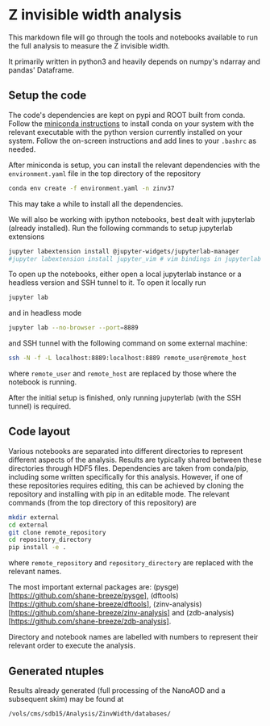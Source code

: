 # Z invisible width analysis

This markdown file will go through the tools and notebooks available to run the full analysis to measure the Z invisible width.

It primarily written in python3 and heavily depends on numpy's ndarray and pandas' Dataframe.


## Setup the code

The code's dependencies are kept on pypi and ROOT built from conda. Follow the [miniconda instructions](https://docs.conda.io/en/latest/miniconda.html) to install conda on your system with the relevant executable with the python version currently installed on your system. Follow the on-screen instructions and add lines to your `.bashrc` as needed.

After miniconda is setup, you can install the relevant dependencies with the `environment.yaml` file in the top directory of the repository
```bash
conda env create -f environment.yaml -n zinv37
```
This may take a while to install all the dependencies.

We will also be working with ipython notebooks, best dealt with jupyterlab (already installed). Run the following commands to setup jupyterlab extensions
```bash
jupyter labextension install @jupyter-widgets/jupyterlab-manager
#jupyter labextension install jupyter_vim # vim bindings in jupyterlab
```

To open up the notebooks, either open a local jupyterlab instance or a headless version and SSH tunnel to it. To open it locally run
```bash
jupyter lab
```
and in headless mode
```bash
jupyter lab --no-browser --port=8889
```
and SSH tunnel with the following command on some external machine:
```bash
ssh -N -f -L localhost:8889:localhost:8889 remote_user@remote_host
```
where `remote_user` and `remote_host` are replaced by those where the notebook is running.

After the initial setup is finished, only running jupyterlab (with the SSH tunnel) is required.


## Code layout

Various notebooks are separated into different directories to represent different aspects of the analysis. Results are typically shared between these directories through HDF5 files. Dependencies are taken from conda/pip, including some written specifically for this analysis. However, if one of these repositories requires editing, this can be achieved by cloning the repository and installing with pip in an editable mode. The relevant commands (from the top directory of this repository) are
```bash
mkdir external
cd external
git clone remote_repository
cd repository_directory
pip install -e .
```
where `remote_repository` and `repository_directory` are replaced with the relevant names.

The most important external packages are: (pysge)[https://github.com/shane-breeze/pysge], (dftools)[https://github.com/shane-breeze/dftools], (zinv-analysis)[https://github.com/shane-breeze/zinv-analysis] and (zdb-analysis)[https://github.com/shane-breeze/zdb-analysis].

Directory and notebook names are labelled with numbers to represent their relevant order to execute the analysis.

## Generated ntuples

Results already generated (full processing of the NanoAOD and a subsequent skim) may be found at

```
/vols/cms/sdb15/Analysis/ZinvWidth/databases/
```